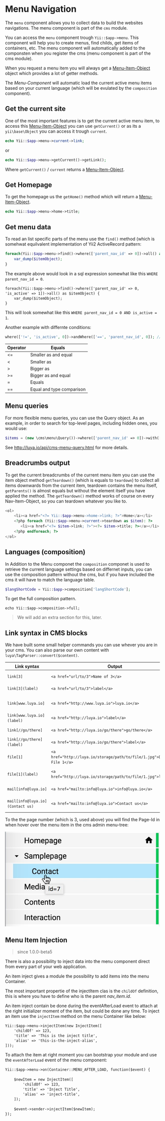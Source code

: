 Menu Navigation
===========

The `menu` component allows you to collect data to build the websites navigations. The menu component is part of the `cms` module.

You can access the `menu` component trough `Yii::$app->menu`. This component will help you to create menus, find childs, get items of containers, etc. The menu component will automatically added to the componsten when you register the cms (menu component is part of the cms module).

When you request a menu item you will always get a [Menu-Item-Object](https://luya.io/api/cms-menu-item.html) object which provides a lot of getter methods.

The *Menu-Component* will automatic load the current active menu items based on your current language (which will be evulated by the `composition` component).

Get the current site
----------------------

One of the most important features is to get the current active menu item, to access this [Menu-Item-Object](https://luya.io/api/cms-menu-item.html) you can use `getCurrent()` or as its a `yii\base\Object` you can access it trough `current`.

```php
echo Yii::$app->menu->current->link;
```

or

```php
echo Yii::$app->menu->getCurrent()->getLink();
```

Where `getCurrent()` / `current` returns a [Menu-Item-Object](https://luya.io/api/cms-menu-item.html).

Get Homepage
------------------

To get the homepage us the `getHome()` method which will return a [Menu-Item-Object](https://luya.io/api/cms-menu-item.html).

```php
echo Yii::$app->menu->home->title;
```

Get menu data
-------------

To read an list specific parts of the menu use the `find()` method (which is somehwat equilvalent implementation of Yii2 ActiveRecord pattern:

```php
foreach(Yii::$app->menu->find()->where(['parent_nav_id' => 0])->all() as $itemObject) {
    var_dump($itemObject);
}
```

The example above would look in a sql expression somewhat like this `WHERE parent_nav_id = 0`.

```
foreach(Yii::$app->menu->find()->where(['parent_nav_id' => 0, 'is_active' => 1])->all() as $itemObject) {
    var_dump($itemObject);
}
```
This will look somewhat like this `WHERE parent_nav_id = 0 AND is_active = 1`.

Another example with differnte conditions:

```php
where(['!=', 'is_active', 0])->andWhere(['==', 'parent_nav_id', 0]); // WHERE is_active != AND parent_nav_id === 0
```

|Operator |Equals
|---|---
|<= | Smaller as and equal
|<  | Smaller as
|>  | Bigger as
|>= | Bigger as and equal
|=  | Equals
|== | Equal and type comparison

Menu queries
------------

For more flexible menu queries, you can use the Query object. As an example, in order to search for top-level pages, including hidden ones, you would use:

```php
$items = (new \cms\menu\Query())->where(['parent_nav_id' => 0])->with(['hidden'])->all();
```

See <http://luya.io/api/cms-menu-query.html> for more details.

Breadcrumbs output
--------------------

To get the current breadcrumbs of the current menu item you can use the item object method `getTeardown()` (which is equals to `teardown`) to collect all items downwards from the current item, teardown contains the menu itself, `getParents()` is almost equals but without the element itself you have applied the method. The `getTeardown()` method works of course on every Nav-Item-Object, so you can teardown whatever you like to.

```php
<ol>
    <li><a href="<?= Yii::$app->menu->home->link; ?>">Home</a></li>
    <?php foreach (Yii::$app->menu->current->teardown as $item): ?>
       <li><a href="<?= $item->link; ?>"><?= $item->title; ?></a></li>
    <?php endforeach; ?>
</ol>
```

Languages (composition)
----------------------

In Addition to the Menu componet the `composition` componet is used to retrieve the current language settings based on differnet inputs, you can use the composition pattern without the cms, but if you have included the cms it will have to match the language table.

```php
$langShortCode = Yii::$app->composition['langShortCode'];
```

To get the full composition pattern.

```
echo Yii::$app->composition->full;
```

> We will add an extra section for this, later.

Link syntax in CMS blocks
------------------------

We have built some small helper commands you can use whever you are in your cms. You can also parse our own content with `luya\TagParser::convert($content)`.

|Link syntax|Output|Description
|----       |----  |---
|`link[3]`|`<a href="url/to/3">Name of 3</a>`|Generate a link to an internal page Id where label is the page title from the database.
|`link[3](label)`|`<a href="url/to/3">label</a>`|Generate a link to internal page Id where label is the link label.
|`link[www.luya.io]`|`<a href="http://www.luya.io">luya.io</a>`|Generate a link to an external source where label is the equals the link. Missing http will automatically added prepaneded.
|`link[www.luya.io](label)` |`<a href="http://luya.io">label</a>`|Generate a link to an exteranl source with a define label text.
|`link[//go/there]`|`<a href="http://luya.io/go/there">go/there</a>`|Generate a relative link based on the current domain.
|`link[//go/there](label)`|`<a href="http://luya.io/go/there">label</a>`|Generate a relative link based on the current domain with an additional label.
|`file[1]`|`<a href="http://luya.io/storage/path/to/file/1.jpg">Database File 1</a>`|Generate a link to a internal database defined file id, label is the name of the file from the database.
|`file[1](label)`|`<a href="http://luya.io/storage/path/to/file/1.jpg">label</a>`|Generate a link to a internal database defined file id, defined a custom label instead of database name.
|`mail[info@luya.io]`|`<a href="mailto:info@luya.io">info@luya.io</a>`|Generate an E-Mail mailto Link `<a href="mailto:info@luya.io">info@luya.io</a>`
|`mail[info@luya.io](Contact us)`|`<a href="mailto:info@luya.io">Contact us</a>`|Generate an E-Mail link with an alternative label `<a href="mailto:info@luya.io">Contact us</a>`.

To the the page number (which is 3, used above) you will find the Page-Id in when hover over the menu item in the cms admin menu-tree:

![Page ID](https://raw.githubusercontent.com/luyadev/luya/master/docs/guide1.0/img/cms-nav-page-id.jpg "Seiten ID")

Menu Item Injection
------------------

> since 1.0.0-beta5

There is also a possibility to inject data into the menu component direct from every part of your web application.

An item inject gives a module the possibility to add items into the menu Container.

The most important propertie of the injectItem clas is the `childOf` definition, this is where you have to define who is the parent *nav_item.id*.

An item inject contain be done during the eventAfterLoad event to attach at the right initializer moment of the item, but could be done any time. To inject an item use the `injectItem` method on the menu Container like below:

```
Yii::$app->menu->injectItem(new InjectItem([
    'childOf' => 123,
    'title' => 'This is the inject title',
    'alias' => 'this-is-the-inject-alias',
]));
```

To attach the item at right moment you can bootstrap your module and use the `eventAfterLoad`
event of the menu component:

```
Yii::$app->menu->on(Container::MENU_AFTER_LOAD, function($event) {

    $newItem = new InjectItem([
        'childOf' => 123,
        'title' => 'Inject Title',
        'alias' => 'inject-title',
    ]);

    $event->sender->injectItem($newItem);
});
```

